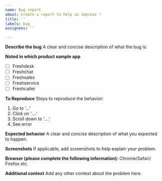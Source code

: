 ```yaml
---
name: Bug report
about: Create a report to help us improve !
title: ''
labels: bug
assignees: ''

---
```


**Describe the bug**
A clear and concise description of what the bug is.

**Noted in which product sample app**
- [ ] Freshdesk
- [ ] Freshchat
- [ ] Freshsales
- [ ] Freshservice
- [ ] Freshcaller

**To Reproduce**
Steps to reproduce the behavior:
1. Go to '...'
2. Click on '....'
3. Scroll down to '....'
4. See error

**Expected behavior**
A clear and concise description of what you expected to happen.

**Screenshots**
If applicable, add screenshots to help explain your problem.

**Browser (please complete the following information):**
Chrome/Safari/ Firefox etc.

**Additional context**
Add any other context about the problem here.
